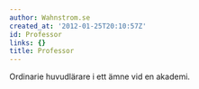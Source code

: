 ```yaml
---
author: Wahnstrom.se
created_at: '2012-01-25T20:10:57Z'
id: Professor
links: {}
title: Professor
---
```


Ordinarie huvudlärare i ett ämne vid en akademi.